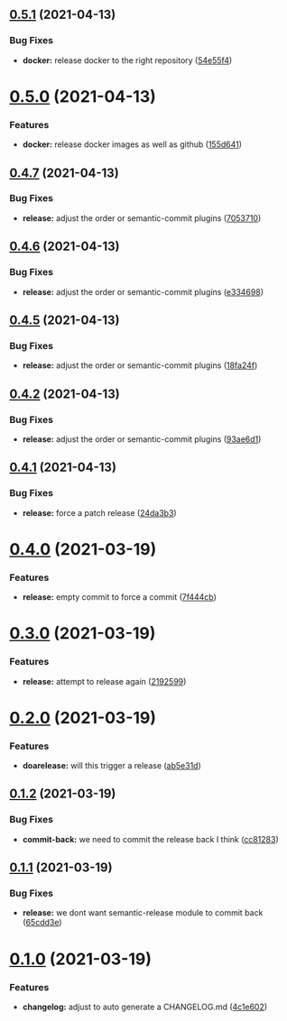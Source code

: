## [0.5.1](https://github.com/hutchic/github_actions_playground/compare/0.5.0...0.5.1) (2021-04-13)


### Bug Fixes

* **docker:** release docker to the right repository ([54e55f4](https://github.com/hutchic/github_actions_playground/commit/54e55f4f3719f468ef8ba9d8b6c005befa898225))

# [0.5.0](https://github.com/hutchic/github_actions_playground/compare/0.4.7...0.5.0) (2021-04-13)


### Features

* **docker:** release docker images as well as github ([155d641](https://github.com/hutchic/github_actions_playground/commit/155d6414fde921eaa4859e92dfebc9753e213139))

## [0.4.7](https://github.com/hutchic/github_actions_playground/compare/0.4.6...0.4.7) (2021-04-13)


### Bug Fixes

* **release:** adjust the order or semantic-commit plugins ([7053710](https://github.com/hutchic/github_actions_playground/commit/7053710f460d19c690037a1c5c54138961143787))

## [0.4.6](https://github.com/hutchic/github_actions_playground/compare/0.4.5...0.4.6) (2021-04-13)


### Bug Fixes

* **release:** adjust the order or semantic-commit plugins ([e334698](https://github.com/hutchic/github_actions_playground/commit/e33469800881a626057e4833b20bfe52316175be))

## [0.4.5](https://github.com/hutchic/github_actions_playground/compare/0.4.4...0.4.5) (2021-04-13)


### Bug Fixes

* **release:** adjust the order or semantic-commit plugins ([18fa24f](https://github.com/hutchic/github_actions_playground/commit/18fa24fb83af4e62a1f6d2b9f68acc840ff7d240))

## [0.4.2](https://github.com/hutchic/github_actions_playground/compare/0.4.1...0.4.2) (2021-04-13)


### Bug Fixes

* **release:** adjust the order or semantic-commit plugins ([93ae6d1](https://github.com/hutchic/github_actions_playground/commit/93ae6d1efe072d71677b169ab8aa61d9552d9194))

## [0.4.1](https://github.com/hutchic/github_actions_playground/compare/0.4.0...0.4.1) (2021-04-13)


### Bug Fixes

* **release:** force a patch release ([24da3b3](https://github.com/hutchic/github_actions_playground/commit/24da3b393f19dc2d1dff3da664ec8792d9ab8a1e))

# [0.4.0](https://github.com/hutchic/github_actions_playground/compare/0.3.1...0.4.0) (2021-03-19)


### Features

* **release:** empty commit to force a commit ([7f444cb](https://github.com/hutchic/github_actions_playground/commit/7f444cb164d4be58f394becccad4791684916b3d))

# [0.3.0](https://github.com/hutchic/github_actions_playground/compare/0.2.0...0.3.0) (2021-03-19)


### Features

* **release:** attempt to release again ([2192599](https://github.com/hutchic/github_actions_playground/commit/2192599b90576caeec7989e98b772f178a44c8f4))

# [0.2.0](https://github.com/hutchic/github_actions_playground/compare/0.1.2...0.2.0) (2021-03-19)


### Features

* **doarelease:** will this trigger a release ([ab5e31d](https://github.com/hutchic/github_actions_playground/commit/ab5e31dd94e5e27e31af0c7fa240f8b9974cfbab))

## [0.1.2](https://github.com/hutchic/github_actions_playground/compare/0.1.1...0.1.2) (2021-03-19)


### Bug Fixes

* **commit-back:** we need to commit the release back I think ([cc81283](https://github.com/hutchic/github_actions_playground/commit/cc81283d5d1eea52e069fa1a97ebb3e8dd3f0b0e))

## [0.1.1](https://github.com/hutchic/github_actions_playground/compare/0.1.0...0.1.1) (2021-03-19)


### Bug Fixes

* **release:** we dont want semantic-release module to commit back ([65cdd3e](https://github.com/hutchic/github_actions_playground/commit/65cdd3eba904580547de5205c094495134eb178b))

# [0.1.0](https://github.com/hutchic/github_actions_playground/compare/0.0.28...0.1.0) (2021-03-19)


### Features

* **changelog:** adjust to auto generate a CHANGELOG.md ([4c1e602](https://github.com/hutchic/github_actions_playground/commit/4c1e6023864329ada9aaf6da23016582897fe3e9))
